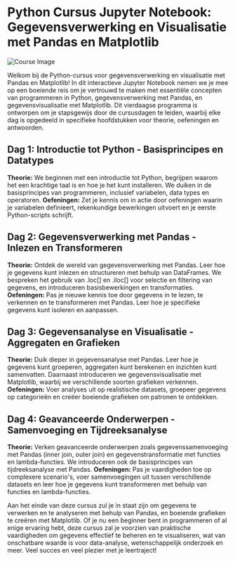 # Python Cursus Jupyter Notebook: Gegevensverwerking en Visualisatie met Pandas en Matplotlib

![Course Image](images/afbeelding_2023-08-14_111753019.png)


Welkom bij de Python-cursus voor gegevensverwerking en visualisatie met Pandas en Matplotlib! In dit interactieve Jupyter Notebook nemen we je mee op een boeiende reis om je vertrouwd te maken met essentiële concepten van programmeren in Python, gegevensverwerking met Pandas, en gegevensvisualisatie met Matplotlib. Dit vierdaagse programma is ontworpen om je stapsgewijs door de cursusdagen te leiden, waarbij elke dag is opgedeeld in specifieke hoofdstukken voor theorie, oefeningen en antwoorden.

## Dag 1: Introductie tot Python - Basisprincipes en Datatypes

**Theorie:** We beginnen met een introductie tot Python, begrijpen waarom het een krachtige taal is en hoe je het kunt installeren. We duiken in de basisprincipes van programmeren, inclusief variabelen, data types en operatoren.
**Oefeningen:** Zet je kennis om in actie door oefeningen waarin je variabelen definieert, rekenkundige bewerkingen uitvoert en je eerste Python-scripts schrijft.

## Dag 2: Gegevensverwerking met Pandas - Inlezen en Transformeren

**Theorie:** Ontdek de wereld van gegevensverwerking met Pandas. Leer hoe je gegevens kunt inlezen en structureren met behulp van DataFrames. We bespreken het gebruik van .loc[] en .iloc[] voor selectie en filtering van gegevens, en introduceren basisbewerkingen en transformaties.
**Oefeningen:** Pas je nieuwe kennis toe door gegevens in te lezen, te verkennen en te transformeren met Pandas. Leer hoe je specifieke gegevens kunt isoleren en aanpassen.

## Dag 3: Gegevensanalyse en Visualisatie - Aggregaten en Grafieken

**Theorie:** Duik dieper in gegevensanalyse met Pandas. Leer hoe je gegevens kunt groeperen, aggregaten kunt berekenen en inzichten kunt samenvatten. Daarnaast introduceren we gegevensvisualisatie met Matplotlib, waarbij we verschillende soorten grafieken verkennen.
**Oefeningen:** Voer analyses uit op realistische datasets, groepeer gegevens op categorieën en creëer boeiende grafieken om patronen te ontdekken.

## Dag 4: Geavanceerde Onderwerpen - Samenvoeging en Tijdreeksanalyse

**Theorie:** Verken geavanceerde onderwerpen zoals gegevenssamenvoeging met Pandas (inner join, outer join) en gegevenstransformatie met functies en lambda-functies. We introduceren ook de basisprincipes van tijdreeksanalyse met Pandas.
**Oefeningen:** Pas je vaardigheden toe op complexere scenario's, voer samenvoegingen uit tussen verschillende datasets en leer hoe je gegevens kunt transformeren met behulp van functies en lambda-functies.

Aan het einde van deze cursus zul je in staat zijn om gegevens te verwerken en te analyseren met behulp van Pandas, en boeiende grafieken te creëren met Matplotlib. Of je nu een beginner bent in programmeren of al enige ervaring hebt, deze cursus zal je voorzien van praktische vaardigheden om gegevens effectief te beheren en te visualiseren, wat van onschatbare waarde is voor data-analyse, wetenschappelijk onderzoek en meer. Veel succes en veel plezier met je leertraject!
